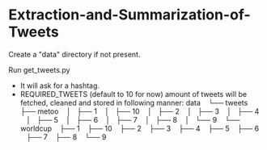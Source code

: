 # Extraction-and-Summarization-of-Tweets

Create a "data" directory if not present.

Run get_tweets.py
- It will ask for a hashtag.
- REQUIRED_TWEETS (default to 10 for now) amount of tweets will be fetched, cleaned and stored in following manner:
   data
   └── tweets
       ├── metoo
       │   ├── 1
       │   ├── 10
       │   ├── 2
       │   ├── 3
       │   ├── 4
       │   ├── 5
       │   ├── 6
       │   ├── 7
       │   ├── 8
       │   └── 9
       └── worldcup
           ├── 1
           ├── 10
           ├── 2
           ├── 3
           ├── 4
           ├── 5
           ├── 6
           ├── 7
           ├── 8
           └── 9
